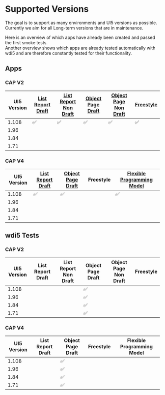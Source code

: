 # Supported Versions

The goal is to support as many environments and UI5 versions as possible.  
Currently we aim for all Long-term versions that are in maintenance.

Here is an overview of which apps have already been created and passed the first smoke tests.  
Another overview shows which apps are already tested automatically with wdi5 and are therefore constantly tested for their functionality.

## Apps

### CAP V2

| UI5 Version  | [List Report Draft](https://github.com/marianfoo/ui5-cc-excelUpload/blob/main/examples/packages/ordersv2fe/webapp/ext/controller/ListReportExt.controller.js)  | [List Report Non Draft](https://github.com/marianfoo/ui5-cc-excelUpload/blob/main/examples/packages/ordersv2fenondraft/webapp/ext/controller/ListReportExt.controller.js)  | [Object Page Draft](https://github.com/marianfoo/ui5-cc-excelUpload/blob/main/examples/packages/ordersv2fe/webapp/ext/controller/ObjectPageExt.controller.js)  | [Object Page Non Draft](https://github.com/marianfoo/ui5-cc-excelUpload/blob/main/examples/packages/ordersv2fenondraft/webapp/ext/controller/ObjectPageExt.controller.js)  | [Freestyle](https://github.com/marianfoo/ui5-cc-excelUpload/blob/main/examples/packages/ordersv2freestyle/webapp/controller/List.controller.js) |
|---|---|---|---|---|---|
| 1.108  | :white_check_mark: | :white_check_mark: | :white_check_mark: | :white_check_mark: | :white_check_mark: |
| 1.96  |   |   |   |   |   |
|  1.84 |   |   |   |   |   |
|  1.71 |   |   |   |   |   |

### CAP V4

| UI5 Version  | [List Report Draft](https://github.com/marianfoo/ui5-cc-excelUpload/blob/main/examples/packages/ordersv4fe/webapp/ext/ListReportExtController.js)  | [Object Page Draft](https://github.com/marianfoo/ui5-cc-excelUpload/blob/main/examples/packages/ordersv4fe/webapp/ext/ObjectPageExtController.js)  |  Freestyle | [Flexible Programming Model](https://github.com/marianfoo/ui5-cc-excelUpload/blob/main/examples/packages/ordersv4fpm/webapp/ext/main/Main.controller.js) |
|---|---|---|---|---|
| 1.108  | :white_check_mark:   | :white_check_mark: |  |  :white_check_mark:  |
| 1.96  |   |   |   |   |
|  1.84 |   |   |   |   |
|  1.71 |   |   |   |   |

## wdi5 Tests

### CAP V2

| UI5 Version  | List Report Draft  | List Report Non Draft  | Object Page Draft  | Object Page Non Draft  | Freestyle |
|---|---|---|---|---|---|
| 1.108  |    |   | :white_check_mark: |  |   |
| 1.96  |   |   |  :white_check_mark: |   |   |
|  1.84 |   |   |  :white_check_mark: |   |   |
|  1.71 |   |   |  :white_check_mark: |   |   |

### CAP V4

| UI5 Version  | List Report Draft  | Object Page Draft  |  Freestyle | Flexible Programming Model |
|---|---|---|---|---|
| 1.108  |    | :white_check_mark: |  |  |
| 1.96  |   | :white_check_mark:  |   |   |
|  1.84 |   | :white_check_mark:  |   |   |
|  1.71 |   | :white_check_mark:  |   |   |
